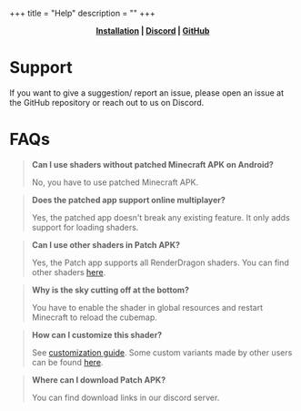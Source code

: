 +++
title = "Help"
description = ""
+++

<div style="text-align: center;">

**[Installation](@/guide.md) | [Discord](https://discord.gg/newb-community-844591537430069279) | [GitHub](https://github.com/devendrn/newb-x-mcbe)**

</div>

# Support

If you want to give a suggestion/ report an issue, please open an issue at the GitHub repository or reach out to us on Discord.

# FAQs

> **Can I use shaders without patched Minecraft APK on Android?**
> 
> No, you have to use patched Minecraft APK.

> **Does the patched app support online multiplayer?**
> 
> Yes, the patched app doesn't break any existing feature. It only adds support for loading shaders.

> **Can I use other shaders in Patch APK?**
>
> Yes, the Patch app supports all RenderDragon shaders. You can find other shaders [here](https://github.com/DominoKorean/Render-dragon-shader-list).

> **Why is the sky cutting off at the bottom?**
> 
> You have to enable the shader in global resources and restart Minecraft to reload the cubemap.

> **How can I customize this shader?**
> 
> See [customization guide](https://github.com/devendrn/newb-x-mcbe/wiki/Customization). Some custom variants made by other users can be found [here](https://discord.com/channels/844591537430069279/1160590633191354378).

> **Where can I download Patch APK?**
> 
> You can find download links in our discord server.
